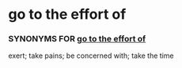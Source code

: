 # go to the effort of

### SYNONYMS FOR <u>go to the effort of</u>

exert;   take pains;  be concerned with; take the time